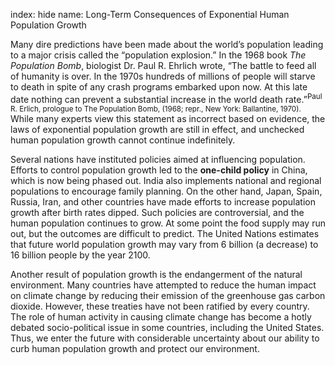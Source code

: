 index: hide
name: Long-Term Consequences of Exponential Human Population Growth

Many dire predictions have been made about the world’s population leading to a major crisis called the “population explosion.” In the 1968 book  *The Population Bomb*, biologist Dr. Paul R. Ehrlich wrote, “The battle to feed all of humanity is over. In the 1970s hundreds of millions of people will starve to death in spite of any crash programs embarked upon now. At this late date nothing can prevent a substantial increase in the world death rate.”<sup>Paul R. Erlich, prologue to The Population Bomb, (1968; repr., New York: Ballantine, 1970).</sup> While many experts view this statement as incorrect based on evidence, the laws of exponential population growth are still in effect, and unchecked human population growth cannot continue indefinitely.

Several nations have instituted policies aimed at influencing population. Efforts to control population growth led to the  **one-child policy** in China, which is now being phased out. India also implements national and regional populations to encourage family planning. On the other hand, Japan, Spain, Russia, Iran, and other countries have made efforts to increase population growth after birth rates dipped. Such policies are controversial, and the human population continues to grow. At some point the food supply may run out, but the outcomes are difficult to predict. The United Nations estimates that future world population growth may vary from 6 billion (a decrease) to 16 billion people by the year 2100.

Another result of population growth is the endangerment of the natural environment. Many countries have attempted to reduce the human impact on climate change by reducing their emission of the greenhouse gas carbon dioxide. However, these treaties have not been ratified by every country. The role of human activity in causing climate change has become a hotly debated socio-political issue in some countries, including the United States. Thus, we enter the future with considerable uncertainty about our ability to curb human population growth and protect our environment.

